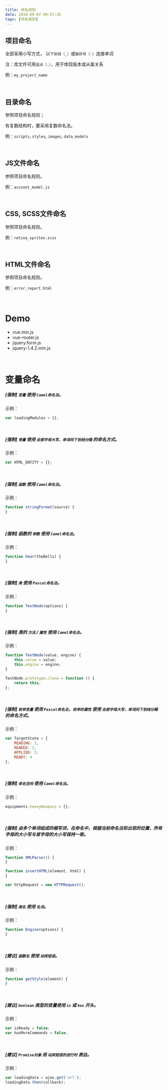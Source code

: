 ```yaml
---
title: 命名规则
date: 2018-09-07 09:57:35
tags: [命名规则]
---
```


## 项目命名

全部采用小写方式， 以`下划线（_）`或`破折号（-）`连接单词

注：库文件可用`逗点（.）`，用于体现版本或从属关系

例：`my_project_name`

<br/>

<!--more-->

## 目录命名

参照项目命名规则；

有复数结构时，要采用复数命名法。

例：`scripts`, `styles`, `images`, `data_models`

<br/>

## JS文件命名

参照项目命名规则。

例：`account_model.js`

<br/>

## CSS, SCSS文件命名

参照项目命名规则。

例：`retina_sprites.scss`

<br/>

## HTML文件命名

参照项目命名规则。

例：`error_report.html`

<br/>

# Demo

- vue.min.js
- vue-router.js
- jquery.form.js
- jquery-1.4.2.min.js

<br/>

# 变量命名

##### [强制] `变量` 使用 `Camel命名法`。

示例：

```javascript
var loadingModules = {};
```

<br/>

##### [强制] `常量` 使用 `全部字母大写，单词间下划线分隔` 的命名方式。

示例：

```javascript
var HTML_ENTITY = {};
```

<br/>

##### [强制] `函数` 使用 `Camel命名法`。

示例：

```javascript
function stringFormat(source) {
}
```

<br/>

##### [强制] 函数的 `参数` 使用 `Camel命名法`。

示例：

```javascript
function hear(theBells) {
}
```

<br/>

##### [强制] `类` 使用 `Pascal命名法`。

示例：

```javascript
function TextNode(options) {
}
```

<br/>

##### [强制] 类的 `方法` / `属性` 使用 `Camel命名法`。

示例：

```javascript
function TextNode(value, engine) {
    this.value = value;
    this.engine = engine;
}

TextNode.prototype.clone = function () {
    return this;
};
```

<br/>

##### [强制] `枚举变量` 使用 `Pascal命名法`，`枚举的属性` 使用 `全部字母大写，单词间下划线分隔` 的命名方式。

示例：

```javascript
var TargetState = {
    READING: 1,
    READED: 2,
    APPLIED: 3,
    READY: 4
};
```

<br/>

##### [强制] `命名空间` 使用 `Camel命名法`。

示例：

```javascript
equipments.heavyWeapons = {};
```

<br/>

##### [强制] 由多个单词组成的缩写词，在命名中，根据当前命名法和出现的位置，所有字母的大小写与首字母的大小写保持一致。

示例：

```javascript
function XMLParser() {
}

function insertHTML(element, html) {
}

var httpRequest = new HTTPRequest();
```

<br/>

##### [强制] `类名` 使用 `名词`。

示例：

```javascript
function Engine(options) {
}
```

<br/>

##### [建议] `函数名` 使用 `动宾短语`。

示例：

```javascript
function getStyle(element) {
}
```

<br/>

##### [建议] `boolean` 类型的变量使用 `is` 或 `has` 开头。

示例：

```javascript
var isReady = false;
var hasMoreCommands = false;
```

<br/>

##### [建议] `Promise对象` 用 `动宾短语的进行时` 表达。

示例：

```javascript
var loadingData = ajax.get('url');
loadingData.then(callback);
```